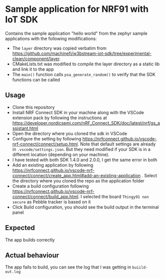 # Sample application for NRF91 with IoT SDK

Contains the sample application "hello world" from the zephyr sample applications with the following modifications:  

- The `layer` directory was copied verbatim from <https://github.com/machinefi/w3bstream-iot-sdk/tree/experimental-clean/component/layer>.  
- CMakeLists.txt was modified to compile the layer directory as a static lib and link it to the app  
- The `main()` function calls `psa_generate_random()` to verify that the SDK functions can be called  

## Usage

- Clone this repository  
- Install NRF Connect SDK in your machine along with the VSCode extension pack by following the instructions at <https://developer.nordicsemi.com/nRF_Connect_SDK/doc/latest/nrf/gs_assistant.html>   
- Open the directory where you cloned the sdk in VSCode  
- Configure the setting by following <https://nrfconnect.github.io/vscode-nrf-connect/connect/setup.html>. Note that default settings are already in `.vscode/settings.json`. But they need modified if your SDK is in a different location (depending on your machine).  
- I have tested with both SDK 1.4.0 and 2.0.0, I get the same error in both  
- Add an existing application by following <https://nrfconnect.github.io/vscode-nrf-connect/connect/create_app.html#add-an-existing-application> . Select the directory where you cloned the repo as the application folder  
- Create a build configuration following <https://nrfconnect.github.io/vscode-nrf-connect/connect/build_app.html>. I selected the board `Thingy91 non secure` as Pebble tracker is based on it  
- Click Build configuration, you should see the build output in the terminal panel  

## Expected

The app builds correctly

## Actual behaviour

The app fails to build, you can see the log that I was getting in `buiild-out.log`  
